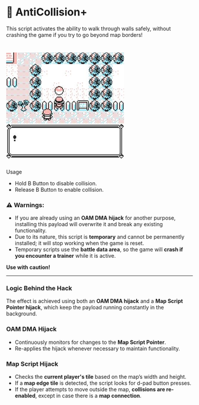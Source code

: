 # 🧱 AntiCollision+

This script activates the ability to walk through walls safely, without crashing the game if you try to go beyond map borders!

# ![preview](AntiCollision+.jpg)

Usage
- Hold B Button to disable collision.
- Release B Button to enable collision.

###  ⚠ Warnings:
  <ul>
    <li>If you are already using an <strong>OAM DMA hijack</strong> for another purpose, installing this payload will overwrite it and break any existing functionality.</li>
    <li>Due to its nature, this script is <strong>temporary</strong> and cannot be permanently installed; it will stop working when the game is reset.</li>
    <li>Temporary scripts use the <strong>battle data area</strong>, so the game will <strong>crash if you encounter a trainer</strong> while it is active.</li>
  </ul>
  <p><strong>Use with caution!</strong></p>

-----
### Logic Behind the Hack

  <p>The effect is achieved using both an <strong>OAM DMA hijack</strong> and a <strong>Map Script Pointer hijack</strong>, which keep the payload running constantly in the background.</p>

  <h3>OAM DMA Hijack</h3>
  <ul>
    <li>Continuously monitors for changes to the <strong>Map Script Pointer</strong>.</li>
    <li>Re-applies the hijack whenever necessary to maintain functionality.</li>
  </ul>

  <h3>Map Script Hijack</h3>
  <ul>
    <li>Checks the <strong>current player's tile</strong> based on the map’s width and height.</li>
    <li>If a <strong> map edge tile</strong> is detected, the script looks for d-pad button presses.</li>
    <li>If the player attempts to move outside the map, <strong>collisions are re-enabled</strong>, except in case there is a <strong>map connection</strong>.</li>
  </ul>


